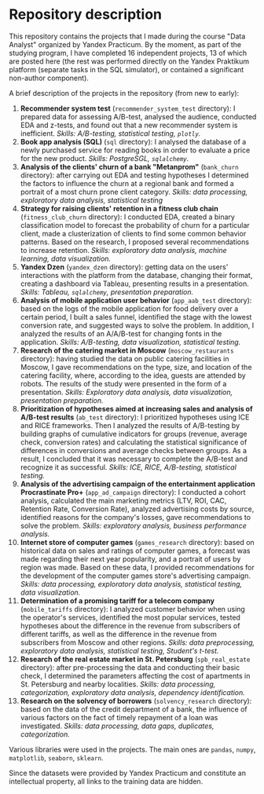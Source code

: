 # Repository description
This repository contains the projects that I made during the course "Data Analyst" organized by Yandex Practicum. By the moment, as part of the studying program, I have completed 16 independent projects, 13 of which are posted here (the rest was performed directly on the Yandex Praktikum platform (separate tasks in the SQL simulator), or contained a significant non-author component).

A brief description of the projects in the repository (from new to early):
1. **Recommender system test** (`recommender_system_test` directory): I prepared data for assessing A/B-test, analysed the audience, conducted EDA and z-tests, and found out that a new recommender system is inefficient. *Skills: A/B-testing, statistical testing, `plotly`.*
2. **Book app analysis (SQL)** (`sql` directory): I analysed the database of a newly purchased service for reading books in order to evaluate a price for the new product. *Skills: PostgreSGL, `sqlalchemy`.*
3. **Analysis of the clients' churn of a bank "Metanprom"** (`bank_churn` directory): after carrying out EDA and testing hypotheses I determined the factors to influence the churn at a regional bank and formed a portrait of a most churn prone client category. *Skills: data processing, exploratory data analysis, statistical testing*
4. **Strategy for raising clients' retention in a fitness club chain** (`fitness_club_churn` directory): I conducted EDA, created a binary classification model to forecast the probability of churn for a particular client, made a clusterization of clients to find some common behavior patterns. Based on the research, I proposed several recommendations to increase retention. *Skills: exploratory data analysis, machine learning, data visualization.*
5. **Yandex Dzen** (`yandex_dzen` directory): getting data on the users' interactions with the platform from the database, changing their format, creating a dashboard via Tableau, presenting results in a presentation. *Skills: Tableau, `sqlalchemy`, presentation preparation.*
6. **Analysis of mobile application user behavior** (`app_aab_test` directory): based on the logs of the mobile application  for food delivery over a certain period, I built a sales funnel, identified the stage with the lowest conversion rate, and suggested ways to solve the problem. In addition, I analyzed the results of an A/A/B-test for changing fonts in the application. *Skills: A/B-testing, data visualization, statistical testing.*
7. **Research of the catering market in Moscow** (`moscow_restaurants` directory): having studied the data on public catering facilities in Moscow, I gave recommendations on the type, size, and location of the catering facility, where, according to the idea, guests are attended by robots. The results of the study were presented in the form of a presentation. *Skills: Exploratory data analysis, data visualization, presentation preparation.*
8. **Prioritization of hypotheses aimed at increasing sales and analysis of A/B-test results** (`ab_test` directory): I prioritized hypotheses using ICE and RICE frameworks. Then I analyzed the results of A/B-testing by building graphs of cumulative indicators for groups (revenue, average check, conversion rates) and calculating the statistical significance of differences in conversions and average checks between groups. As a result, I concluded that it was necessary to complete the A/B-test and recognize it as successful. *Skills: ICE, RICE, A/B-testing, statistical testing.*
9. **Analysis of the advertising campaign of the entertainment application Procrastinate Pro+** (`app_ad_campaign` directory): I conducted a cohort analysis, calculated the main marketing metrics (LTV, ROI, CAC, Retention Rate, Conversion Rate), analyzed advertising costs by source, identified reasons for the company's losses, gave recommendations to solve the problem. *Skills: exploratory analysis, business performance analysis.*
10. **Internet store of computer games** (`games_research` directory): based on historical data on sales and ratings of computer games, a forecast was made regarding their next year popularity, and a portrait of users by region was made. Based on these data, I provided recommendations for the development of the computer games store's advertising campaign. *Skills: data processing, exploratory data analysis, statistical testing, data visualization.*
11. **Determination of a promising tariff for a telecom company** (`mobile_tariffs` directory): I analyzed customer behavior when using the operator's services, identified the most popular services, tested hypotheses about the difference in the revenue from subscribers of different tariffs, as well as the difference in the revenue from subscribers from Moscow and other regions. *Skills: data preprocessing, exploratory data analysis, statistical testing, Student's t-test.*
12. **Research of the real estate market in St. Petersburg** (`spb_real_estate` directory): after pre-processing the data and conducting their basic check, I determined the parameters affecting the cost of apartments in St. Petersburg and nearby localities. *Skills: data processing, categorization, exploratory data analysis, dependency identification.*
13. **Research on the solvency of borrowers** (`solvency_research` directory): based on the data of the credit department of a bank, the influence of various factors on the fact of timely repayment of a loan was investigated. *Skills: data processing, data gaps, duplicates, categorization.*

Various libraries were used in the projects. The main ones are `pandas`, `numpy`, `matplotlib`, `seaborn`, `sklearn`.

Since the datasets were provided by Yandex Practicum and constitute an intellectual property, all links to the training data are hidden.